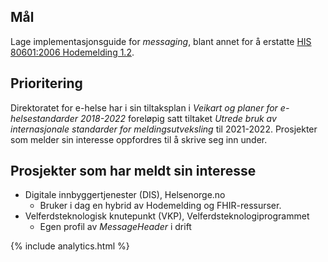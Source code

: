 ## Mål

Lage implementasjonsguide for _messaging_, blant annet for å erstatte [HIS 80601:2006 Hodemelding 1.2](https://ehelse.no/standarder/standard-for-hodemelding).

## Prioritering

Direktoratet for e-helse har i sin tiltaksplan i _Veikart og planer for e-helsestandarder 2018-2022_ foreløpig satt tiltaket _Utrede bruk av internasjonale standarder for meldingsutveksling_ til 2021-2022. Prosjekter som melder sin interesse oppfordres til å skrive seg inn under.

## Prosjekter som har meldt sin interesse
* Digitale innbyggertjenester (DIS), Helsenorge.no
  * Bruker i dag en hybrid av Hodemelding og FHIR-ressurser.
* Velferdsteknologisk knutepunkt (VKP), Velferdsteknologiprogrammet
  * Egen profil av _MessageHeader_ i drift

{% include analytics.html %}
